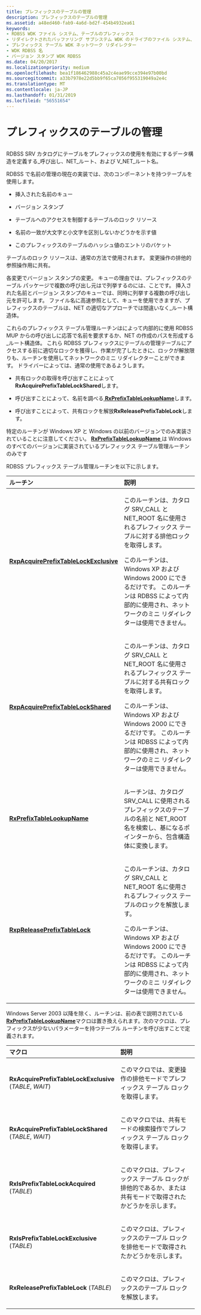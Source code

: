 ```yaml
---
title: プレフィックスのテーブルの管理
description: プレフィックスのテーブルの管理
ms.assetid: a48ed460-fab9-4a6d-bd2f-454b4932ea61
keywords:
- RDBSS WDK ファイル システム、テーブルのプレフィックス
- リダイレクトされたバッファリング サブシステム WDK のドライブのファイル システム、テーブルのプレフィックス
- プレフィックス テーブル WDK ネットワーク リダイレクター
- WDK RDBSS 名
- バージョン スタンプ WDK RDBSS
ms.date: 04/20/2017
ms.localizationpriority: medium
ms.openlocfilehash: bea1f186462988c45a2c4eae99cce394e97b00bd
ms.sourcegitcommit: a33b7978e22d5bb9f65ca7056f955319049a2e4c
ms.translationtype: MT
ms.contentlocale: ja-JP
ms.lasthandoff: 01/31/2019
ms.locfileid: "56551654"
---
```

# <a name="prefix-table-management"></a>プレフィックスのテーブルの管理


## <span id="ddk_prefix_table_management_if"></span><span id="DDK_PREFIX_TABLE_MANAGEMENT_IF"></span>


RDBSS SRV カタログにテーブルをプレフィックスの使用を有効にするデータ構造を定義する\_呼び出し、NET\_ルート、および V\_NET\_ルート名。

RDBSS で名前の管理の現在の実装では、次のコンポーネントを持つテーブルを使用します。

-   挿入された名前のキュー

-   バージョン スタンプ

-   テーブルへのアクセスを制御するテーブルのロック リソース

-   名前の一致が大文字と小文字を区別しないかどうかを示す値

-   このプレフィックスのテーブルのハッシュ値のエントリのバケット

テーブルのロック リソースは、通常の方法で使用されます。 変更操作の排他的参照操作用に共有。

各変更でバージョン スタンプの変更。 キューの理由では、プレフィックスのテーブル パッケージで複数の呼び出し元はで列挙するのには、ことです。 挿入された名前とバージョン スタンプのキューでは、同時に列挙する複数の呼び出し元を許可します。 ファイル名に高速参照として、キューを使用できますが、プレフィックスのテーブルは、NET の適切なアプローチでは間違いなく\_ルート構造体。

これらのプレフィックス テーブル管理ルーチンはによって内部的に使用 RDBSS MUP からの呼び出しに応答で名前を要求するか、NET の作成のパスを形成する\_ルート構造体。 これら RDBSS プレフィックスにテーブルの管理テーブルにアクセスする前に適切なロックを獲得し、作業が完了したときに、ロックが解放限りも、ルーチンを使用してネットワークのミニ リダイレクターことができます。 ドライバーによっては、通常の使用であるようします。

-   共有ロックの取得を呼び出すことによって**RxAcquirePrefixTableLockShared**します。

-   呼び出すことによって、名前を調べる[ **RxPrefixTableLookupName**](https://msdn.microsoft.com/library/windows/hardware/ff554632)します。

-   呼び出すことによって、共有ロックを解放**RxReleasePrefixTableLock**します。

特定のルーチンが Windows XP と Windows の以前のバージョンでのみ実装されていることに注意してください。 [**RxPrefixTableLookupName** ](https://msdn.microsoft.com/library/windows/hardware/ff554632)は Windows のすべてのバージョンに実装されているプレフィックス テーブル管理ルーチンのみです

RDBSS プレフィックス テーブル管理ルーチンを以下に示します。

<table>
<colgroup>
<col width="50%" />
<col width="50%" />
</colgroup>
<thead>
<tr class="header">
<th align="left">ルーチン</th>
<th align="left">説明</th>
</tr>
</thead>
<tbody>
<tr class="odd">
<td align="left"><p><a href="https://msdn.microsoft.com/library/windows/hardware/ff554595" data-raw-source="[&lt;strong&gt;RxpAcquirePrefixTableLockExclusive&lt;/strong&gt;](https://msdn.microsoft.com/library/windows/hardware/ff554595)"><strong>RxpAcquirePrefixTableLockExclusive</strong></a></p></td>
<td align="left"><p>このルーチンは、カタログ SRV_CALL と NET_ROOT 名に使用されるプレフィックス テーブルに対する排他ロックを取得します。</p>
<p>このルーチンは、Windows XP および Windows 2000 にできるだけです。 このルーチンは RDBSS によって内部的に使用され、ネットワークのミニ リダイレクターは使用できません。</p></td>
</tr>
<tr class="even">
<td align="left"><p><a href="https://msdn.microsoft.com/library/windows/hardware/ff554598" data-raw-source="[&lt;strong&gt;RxpAcquirePrefixTableLockShared&lt;/strong&gt;](https://msdn.microsoft.com/library/windows/hardware/ff554598)"><strong>RxpAcquirePrefixTableLockShared</strong></a></p></td>
<td align="left"><p>このルーチンは、カタログ SRV_CALL と NET_ROOT 名に使用されるプレフィックス テーブルに対する共有ロックを取得します。</p>
<p>このルーチンは、Windows XP および Windows 2000 にできるだけです。 このルーチンは RDBSS によって内部的に使用され、ネットワークのミニ リダイレクターは使用できません。</p></td>
</tr>
<tr class="odd">
<td align="left"><p><a href="https://msdn.microsoft.com/library/windows/hardware/ff554632" data-raw-source="[&lt;strong&gt;RxPrefixTableLookupName&lt;/strong&gt;](https://msdn.microsoft.com/library/windows/hardware/ff554632)"><strong>RxPrefixTableLookupName</strong></a></p></td>
<td align="left"><p>ルーチンは、カタログ SRV_CALL に使用されるプレフィックスのテーブルの名前と NET_ROOT 名を検索し、基になるポインターから、包含構造体に変換します。</p></td>
</tr>
<tr class="even">
<td align="left"><p><a href="https://msdn.microsoft.com/library/windows/hardware/ff554637" data-raw-source="[&lt;strong&gt;RxpReleasePrefixTableLock&lt;/strong&gt;](https://msdn.microsoft.com/library/windows/hardware/ff554637)"><strong>RxpReleasePrefixTableLock</strong></a></p></td>
<td align="left"><p>このルーチンは、カタログ SRV_CALL と NET_ROOT 名に使用されるプレフィックス テーブルのロックを解放します。</p>
<p>このルーチンは、Windows XP および Windows 2000 にできるだけです。 このルーチンは RDBSS によって内部的に使用され、ネットワークのミニ リダイレクターは使用できません。</p></td>
</tr>
</tbody>
</table>

 

Windows Server 2003 以降を除く、ルーチンは、前の表で説明されている[ **RxPrefixTableLookupName**](https://msdn.microsoft.com/library/windows/hardware/ff554632)マクロは置き換えられます。次のマクロは、プレフィックスが少ないパラメーターを持つテーブル ルーチンを呼び出すことで定義されます。

<table>
<colgroup>
<col width="50%" />
<col width="50%" />
</colgroup>
<thead>
<tr class="header">
<th align="left">マクロ</th>
<th align="left">説明</th>
</tr>
</thead>
<tbody>
<tr class="odd">
<td align="left"><p><strong>RxAcquirePrefixTableLockExclusive</strong> (<em>TABLE</em>, <em>WAIT</em>)</p></td>
<td align="left"><p>このマクロでは、変更操作の排他モードでプレフィックス テーブル ロックを取得します。</p></td>
</tr>
<tr class="even">
<td align="left"><p><strong>RxAcquirePrefixTableLockShared</strong> (<em>TABLE</em>, <em>WAIT</em>)</p></td>
<td align="left"><p>このマクロでは、共有モードの検索操作でプレフィックス テーブル ロックを取得します。</p></td>
</tr>
<tr class="odd">
<td align="left"><p><strong>RxIsPrefixTableLockAcquired</strong> (<em>TABLE</em>)</p></td>
<td align="left"><p>このマクロは、プレフィックス テーブル ロックが排他的であるか、または共有モードで取得されたかどうかを示します。</p></td>
</tr>
<tr class="even">
<td align="left"><p><strong>RxIsPrefixTableLockExclusive</strong> (<em>TABLE</em>)</p></td>
<td align="left"><p>このマクロは、プレフィックスのテーブル ロックを排他モードで取得されたかどうかを示します。</p></td>
</tr>
<tr class="odd">
<td align="left"><p><strong>RxReleasePrefixTableLock</strong> (<em>TABLE</em>)</p></td>
<td align="left"><p>このマクロは、プレフィックスのテーブル ロックを解放します。</p></td>
</tr>
</tbody>
</table>

 

 

 




